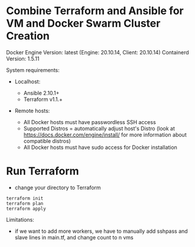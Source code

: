 # Combine Terraform and Ansible for VM and Docker Swarm Cluster Creation


Docker Engine Version: latest (Engine: 20.10.14, Client: 20.10.14)
Containerd Version: 1.5.11

System requirements:
- Localhost:
  - Ansible 2.10.1+
  - Terraform v1.1.+

- Remote hosts:
  - All Docker hosts must have passwordless SSH access
  - Supported Distros = automatically adjust host's Distro (look at https://docs.docker.com/engine/install/ for more information about compatible distros)
  - All Docker hosts must have sudo access for Docker installation

# Run Terraform
- change your directory to Terraform
```
terraform init
terraform plan
terraform apply
```
Limitations:
 - if we want to add more workers, we have to manually add sshpass and slave lines in main.tf, and change count to n vms

